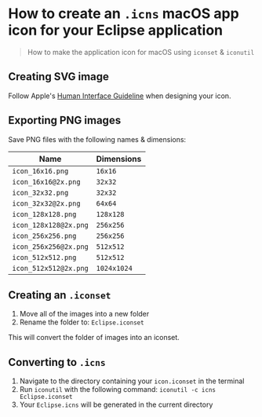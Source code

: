 # How to create an `.icns` macOS app icon for your Eclipse application

> How to make the application icon for macOS using `iconset` & `iconutil`

## Creating SVG image

Follow Apple's [Human Interface Guideline](https://developer.apple.com/design/human-interface-guidelines/app-icons) when designing your icon.

## Exporting PNG images

Save PNG files with the following names & dimensions:

| Name | Dimensions |
| ---- | ---------- |
| `icon_16x16.png` | `16x16` |
| `icon_16x16@2x.png` | `32x32` |
| `icon_32x32.png` | `32x32` |
| `icon_32x32@2x.png` | `64x64` |
| `icon_128x128.png` | `128x128` |
| `icon_128x128@2x.png` | `256x256` |
| `icon_256x256.png` | `256x256` |
| `icon_256x256@2x.png` | `512x512` |
| `icon_512x512.png` | `512x512` |
| `icon_512x512@2x.png` | `1024x1024` |

## Creating an `.iconset`

1. Move all of the images into a new folder
2. Rename the folder to: `Eclipse.iconset`

This will convert the folder of images into an iconset.

## Converting to `.icns`

1. Navigate to the directory containing your `icon.iconset` in the terminal
2. Run `iconutil` with the following command: `iconutil -c icns Eclipse.iconset`
3. Your `Eclipse.icns` will be generated in the current directory